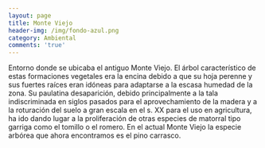```yaml
---
layout: page
title: Monte Viejo
header-img: /img/fondo-azul.png
category: Ambiental
comments: 'true'
---
```



Entorno donde se ubicaba el antiguo Monte Viejo. El árbol característico  de estas formaciones vegetales era la encina debido a que su hoja perenne y sus fuertes raíces eran idóneas para adaptarse a la escasa humedad de la zona. Su paulatina desaparición,  debido principalmente  a la tala indiscriminada  en siglos pasados para el aprovechamiento de la madera y a la roturación del suelo a gran escala en el s. XX para el uso en agricultura, ha ido dando lugar a la proliferación  de otras especies de matorral tipo garriga como el tomillo o el romero. En el actual Monte Viejo la especie arbórea que ahora encontramos es el pino carrasco. 
